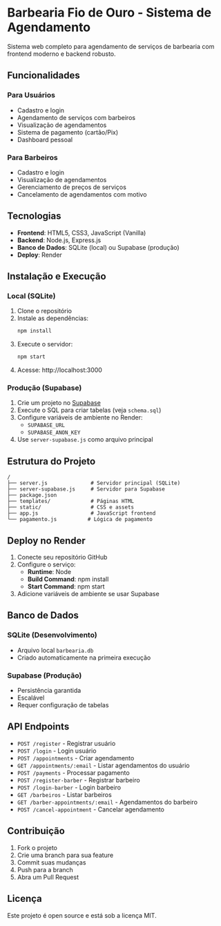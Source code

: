 # Barbearia Fio de Ouro - Sistema de Agendamento

Sistema web completo para agendamento de serviços de barbearia com frontend moderno e backend robusto.

## Funcionalidades

### Para Usuários
- Cadastro e login
- Agendamento de serviços com barbeiros
- Visualização de agendamentos
- Sistema de pagamento (cartão/Pix)
- Dashboard pessoal

### Para Barbeiros
- Cadastro e login
- Visualização de agendamentos
- Gerenciamento de preços de serviços
- Cancelamento de agendamentos com motivo

## Tecnologias

- **Frontend**: HTML5, CSS3, JavaScript (Vanilla)
- **Backend**: Node.js, Express.js
- **Banco de Dados**: SQLite (local) ou Supabase (produção)
- **Deploy**: Render

## Instalação e Execução

### Local (SQLite)

1. Clone o repositório
2. Instale as dependências:
   ```bash
   npm install
   ```
3. Execute o servidor:
   ```bash
   npm start
   ```
4. Acesse: http://localhost:3000

### Produção (Supabase)

1. Crie um projeto no [Supabase](https://supabase.com)
2. Execute o SQL para criar tabelas (veja `schema.sql`)
3. Configure variáveis de ambiente no Render:
   - `SUPABASE_URL`
   - `SUPABASE_ANON_KEY`
4. Use `server-supabase.js` como arquivo principal

## Estrutura do Projeto

```
/
├── server.js              # Servidor principal (SQLite)
├── server-supabase.js     # Servidor para Supabase
├── package.json
├── templates/             # Páginas HTML
├── static/                # CSS e assets
├── app.js                 # JavaScript frontend
└── pagamento.js          # Lógica de pagamento
```

## Deploy no Render

1. Conecte seu repositório GitHub
2. Configure o serviço:
   - **Runtime**: Node
   - **Build Command**: npm install
   - **Start Command**: npm start
3. Adicione variáveis de ambiente se usar Supabase

## Banco de Dados

### SQLite (Desenvolvimento)
- Arquivo local `barbearia.db`
- Criado automaticamente na primeira execução

### Supabase (Produção)
- Persistência garantida
- Escalável
- Requer configuração de tabelas

## API Endpoints

- `POST /register` - Registrar usuário
- `POST /login` - Login usuário
- `POST /appointments` - Criar agendamento
- `GET /appointments/:email` - Listar agendamentos do usuário
- `POST /payments` - Processar pagamento
- `POST /register-barber` - Registrar barbeiro
- `POST /login-barber` - Login barbeiro
- `GET /barbeiros` - Listar barbeiros
- `GET /barber-appointments/:email` - Agendamentos do barbeiro
- `POST /cancel-appointment` - Cancelar agendamento

## Contribuição

1. Fork o projeto
2. Crie uma branch para sua feature
3. Commit suas mudanças
4. Push para a branch
5. Abra um Pull Request

## Licença

Este projeto é open source e está sob a licença MIT.
